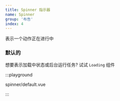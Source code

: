 ```yaml
---
title: Spinner 指示器
name: Spinner
group: '布告'
index: 4
---
```


表示一个动作正在进行中

### 默认的

想要表示加载中状态或后台运行任务? 试试 `Loading` 组件

:::playground

spinner/default.vue

:::
